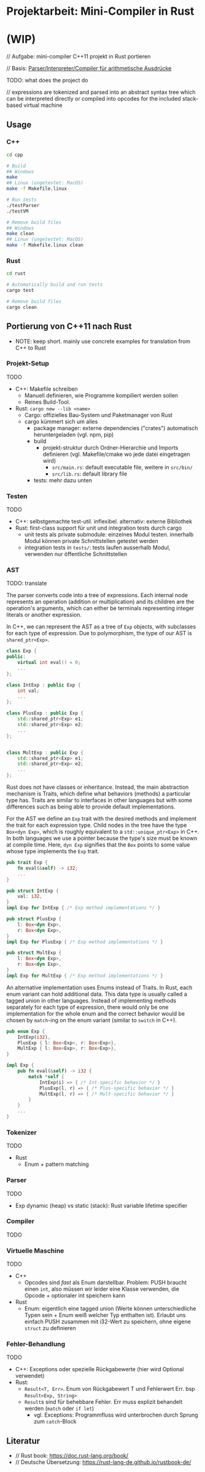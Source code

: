 <!-- LTeX: language=de-DE -->

Projektarbeit: Mini-Compiler in Rust
====================================

# (WIP)

// Aufgabe: mini-compiler C++11 projekt in Rust portieren

// Basis: [Parser/Interpreter/Compiler für arithmetische Ausdrücke](https://sulzmann.github.io/SoftwareProjekt/schein-neu.html#(5))

TODO: what does the project do

// expressions are tokenized and parsed into an abstract syntax tree which can be interpreted directly or compiled into opcodes for the included stack-based virtual machine

Usage
-----

### C++
```bash
cd cpp

# Build
## Windows
make
## Linux (ungetestet: MacOS)
make -f Makefile.linux

# Run tests
./testParser
./testVM

# Remove build files
## Windows
make clean
## Linux (ungetestet: MacOS)
make -f Makefile.linux clean
```

### Rust
```bash
cd rust

# Automatically build and run tests
cargo test

# Remove build files
cargo clean
```

Portierung von C++11 nach Rust
------------------------------

- NOTE: keep short. mainly use concrete examples for translation from C++ to Rust

### Projekt-Setup
TODO
- C++: Makefile schreiben
    - Manuell definieren, wie Programme kompiliert werden sollen
    - Reines Build-Tool.
- Rust: `cargo new --lib <name>`
    - Cargo: offizielles Bau-System und Paketmanager von Rust
    - cargo kümmert sich um alles
        - package manager: externe dependencies ("crates") automatisch heruntergeladen (vgl. npm, pip)
        - build
            - projekt-struktur durch Ordner-Hierarchie und Imports definieren (vgl. Makefile/cmake wo jede datei eingetragen wird)
                - `src/main.rs`: default executable file, weitere in `src/bin/`
                - `src/lib.rs`: default library file
        - tests: mehr dazu unten

### Testen
TODO
- C++: selbstgemachte test-util. inflexibel. alternativ: externe Bibliothek
- Rust: first-class support für unit und integration tests durch cargo
    - unit tests als private submodule: einzelnes Modul testen. innerhalb Modul können private Schnittstellen getestet werden
    - integration tests in `tests/`: tests laufen ausserhalb Modul, verwenden nur öffentliche Schnittstellen

### AST
TODO: translate

The parser converts code into a tree of expressions. Each internal node represents an operation (addition or multiplication) and its children are the operation's arguments, which can either be terminals representing integer literals or another expression.

In C++, we can represent the AST as a tree of `Exp` objects, with subclasses for each type of expression. Due to polymorphism, the type of our AST is `shared_ptr<Exp>`.

```cpp
class Exp {
public:
    virtual int eval() = 0;
    ...
};

class IntExp : public Exp {
    int val;
    ...
};

class PlusExp : public Exp {
    std::shared_ptr<Exp> e1;
    std::shared_ptr<Exp> e2;
    ...
};


class MultExp : public Exp {
    std::shared_ptr<Exp> e1;
    std::shared_ptr<Exp> e2;
    ...
};
```

Rust does not have classes or inheritance. Instead, the main abstraction mechanism is Traits, which define what behaviors (methods) a particular type has. Traits are similar to interfaces in other languages but with some differences such as being able to provide default implementations.

For the AST we define an `Exp` trait with the desired methods and implement the trait for each expression type. Child nodes in the tree have the type `Box<dyn Exp>`, which is roughly equivalent to a `std::unique_ptr<Exp>` in C++. In both languages we use a pointer because the type's size must be known at compile time. Here, `dyn Exp` signifies that the `Box` points to some value whose type implements the `Exp` trait.

```rust
pub trait Exp {
    fn eval(&self) -> i32;
    ...
}

pub struct IntExp {
    val: i32,
}
impl Exp for IntExp { /* Exp method implementations */ }

pub struct PlusExp {
    l: Box<dyn Exp>,
    r: Box<dyn Exp>,
}
impl Exp for PlusExp { /* Exp method implementations */ }

pub struct MultExp {
    l: Box<dyn Exp>,
    r: Box<dyn Exp>,
}
impl Exp for MultExp { /* Exp method implementations */ }
```

An alternative implementation uses Enums instead of Traits. In Rust, each enum variant can hold additional data. This data type is usually called a tagged union in other languages. Instead of implementing methods separately for each type of expression, there would only be one implementation for the whole enum and the correct behavior would be chosen by `match`-ing on the enum variant (similar to `switch` in C++).

```rust
pub enum Exp {
    IntExp(i32),
    PlusExp { l: Box<Exp>, r: Box<Exp>},
    MultExp { l: Box<Exp>, r: Box<Exp>},
}

impl Exp {
    pub fn eval(&self) -> i32 {
        match *self {
            IntExp(i) => { /* Int-specific behavior */ }
            PlusExp(l, r) => { /* Plus-specific behavior */ }
            MultExp(l, r) => { /* Mult-specific behavior */ }
        }
    }
    ...
}
```

### Tokenizer
TODO
- Rust
    - Enum + pattern matching

### Parser
TODO
- Exp dynamic (heap) vs static (stack): Rust variable lifetime specifier

### Compiler
TODO

### Virtuelle Maschine
TODO
- C++
    - Opcodes sind *fast* als Enum darstellbar. Problem: PUSH braucht einen `int`, also müssen wir leider eine Klasse verwenden, die Opcode + optionaler int speichern kann
- Rust
    - Enum: eigentlich eine tagged union (Werte können unterschiedliche Typen sein + Enum weiß welcher Typ enthalten ist). Erlaubt uns einfach PUSH zusammen mit i32-Wert zu speichern, ohne eigene `struct` zu definieren

### Fehler-Behandlung
TODO
- C++: Exceptions oder spezielle Rückgabewerte (hier wird Optional verwendet)
- Rust:
    - `Result<T, Err>`. Enum von Rückgabewert T und Fehlerwert Err. bsp `Result<Exp, String>`
    - `Result`s sind für behebbare Fehler. Err muss explizit behandelt werden (`match` oder `if let`)
        - vgl. Exceptions: Programmfluss wird unterbrochen durch Sprung zum `catch`-Block

Literatur
---------

- // Rust book: https://doc.rust-lang.org/book/
- // Deutsche Übersetzung: https://rust-lang-de.github.io/rustbook-de/